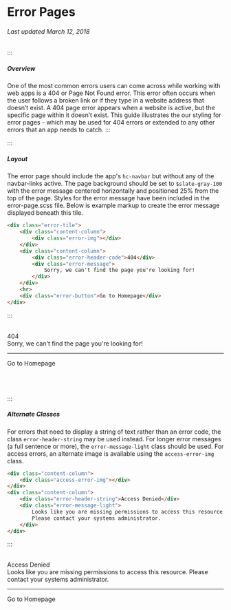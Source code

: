 # Error Pages

###### Last updated March 12, 2018

:::

##### Overview

One of the most common errors users can come across while working with web apps is a 404 or Page Not Found error. This error often occurs when the user follows a broken link or if they type in a website address that doesn’t exist. A 404 page error appears when a website is active, but the specific page within it doesn’t exist. This guide illustrates the our styling for error pages - which may be used for 404 errors or extended to any other errors that an app needs to catch.
:::

:::

##### Layout

The error page should include the app's `hc-navbar` but without any of the navbar-links active. The page background should be set to `$slate-gray-100` with the error message centered horizontally and positioned 25% from the top of the page. Styles for the error message have been included in the error-page.scss file. Below is example markup to create the error message displayed beneath this tile.

```html
<div class="error-tile">
    <div class="content-column">
        <div class="error-img"></div>
    </div>
    <div class="content-column">
        <div class="error-header-code">404</div>
        <div class="error-message">
            Sorry, we can't find the page you're looking for!
        </div>
    </div>
    <hr>
    <div class="error-button">Go to Homepage</div>
</div>
```

:::

<br>
<div class="error-tile">
    <div class="content-column">
        <div class="error-img"></div>
    </div>
    <div class="content-column">
        <div class="error-header-code">404</div>
        <div class="error-message">
            Sorry, we can't find the page you're looking for!
        </div>
    </div>
    <hr>
    <div style="display: flex"><div class="error-button">Go to Homepage</div></div>
</div>
<br><br><br>

:::

##### Alternate Classes

For errors that need to display a string of text rather than an error code, the class `error-header-string` may be used instead. For longer error messages (a full sentence or more), the `error-message-light` class should be used. For access errors, an alternate image is available using the `access-error-img` class.

```html
<div class="content-column">
    <div class="access-error-img"></div>
</div>
<div class="content-column">
    <div class="error-header-string">Access Denied</div>
    <div class="error-message-light">
        Looks like you are missing permissions to access this resource.
        Please contact your systems administrator.
    </div>
</div>
```

:::

<br>
<div class="error-tile">
    <div class="content-column">
        <div class="access-error-img"></div>
    </div>
    <div class="content-column">
        <div class="error-header-string">Access Denied</div>
        <div class="error-message-light">Looks like you are missing permissions to access this resource. Please contact your systems administrator.</div>
    </div>
    <hr>
    <div style="display: flex"><div class="error-button">Go to Homepage</div></div>
</div>
